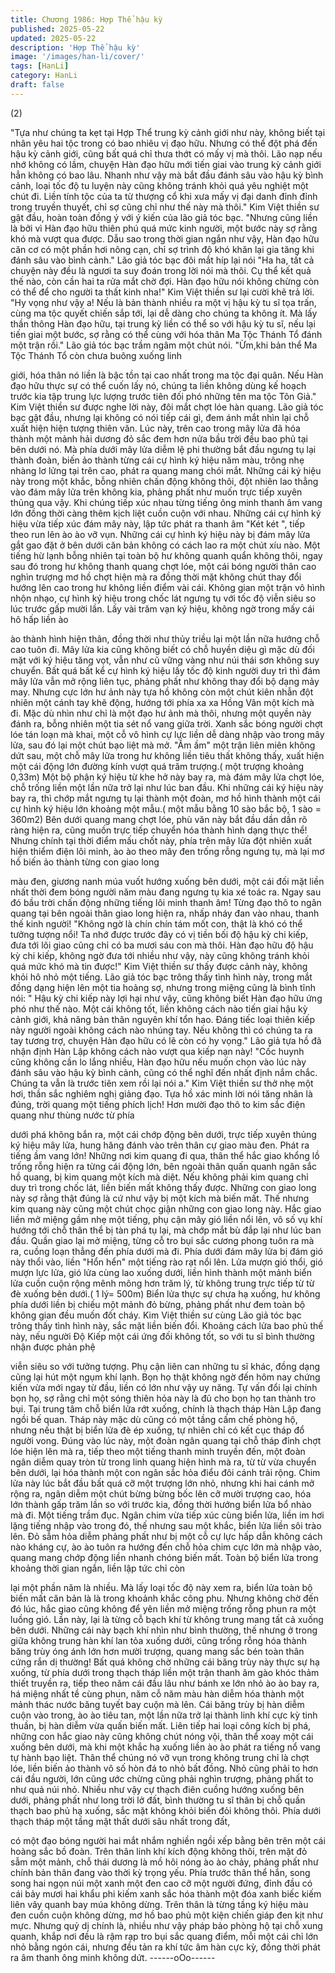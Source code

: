```yaml
---
title: Chương 1986: Hợp Thể hậu kỳ
published: 2025-05-22
updated: 2025-05-22
description: 'Hợp Thể hậu kỳ'
image: '/images/han-li/cover/'
tags: [HanLi]
category: HanLi
draft: false
---
```


(2)

"Tựa như chúng ta kẹt tại Hợp Thể trung kỳ cảnh giới như này,
không biết tại nhân yêu hai tộc trong có bao nhiêu vị đạo hữu.
Nhưng có thể đột phá đến hậu kỳ cảnh giới, cũng bất quá chỉ thưa
thớt có mấy vị mà thôi. Lão nạp nếu nhớ không có lầm, chuyện
Hàn đạo hữu mới tiến giai vào trung kỳ cảnh giới hẳn không có
bao lâu. Nhanh như vậy mà bắt đầu đánh sâu vào hậu kỳ bình
cảnh, loại tốc độ tu luyện này cũng không tránh khỏi quá yêu
nghiệt một chút đi. Liền tính tộc của ta từ thượng cổ khi xưa mấy
vị đại danh đỉnh đỉnh trong truyền thuyết, chỉ sợ cũng chỉ như thế
này mà thôi." Kim Việt thiền sư gật đầu, hoàn toàn đồng ý với ý
kiến của lão giả tóc bạc.
"Nhưng cũng liền là bởi vì Hàn đạo hữu thiên phú quá mức kinh
người, một bước này sợ rằng khó mà vượt qua được. Dẫu sao
trong thời gian ngắn như vậy, Hàn đạo hữu căn cơ có một phần
hơi nông cạn, chỉ sợ trình độ khó khăn lại gia tăng khi đánh sâu
vào bình cảnh." Lão giả tóc bạc đôi mắt híp lại nói
"Ha ha, tất cả chuyện này đều là ngươi ta suy đoán trong lời nói
mà thôi. Cụ thể kết quả thế nào, còn cần hai ta rửa mắt chờ đợi.
Hàn đạo hữu nói không chừng còn có thể để cho người ta thất
kinh nha!" Kim Việt thiền sư lại cười khẽ trả lời.
"Hy vọng như vậy a! Nếu là bản thành nhiều ra một vị hậu kỳ tu sĩ
tọa trấn, cùng ma tộc quyết chiến sắp tới, lại dễ dàng cho chúng
ta không ít. Mà lấy thần thông Hàn đạo hữu, tại trung kỳ liền có
thể so với hậu kỳ tu sĩ, nếu lại tiến giai một bước, sợ rằng có thể
cùng với hóa thân Ma Tộc Thánh Tổ đánh một trận rồi." Lão giả
tóc bạc trầm ngâm một chút nói.
"Ừm,khi bản thể Ma Tộc Thánh Tổ còn chưa buông xuống linh

giới, hóa thân nó liền là bậc tồn tại cao nhất trong ma tộc đại
quân. Nếu Hàn đạo hữu thực sự có thể cuốn lấy nó, chúng ta liền
không dùng kế hoạch trước kia tập trung lực lượng trước tiên đối
phó những tên ma tộc Tôn Giả." Kim Việt thiền sư được nghe lời
này, đôi mắt chợt lóe hàn quang.
Lão giả tóc bạc gật đầu, nhưng lại không có nói tiếp cái gì, đem
ánh mắt nhìn lại chỗ xuất hiện hiện tượng thiên văn.
Lúc này, trên cao trong mây lửa đã hóa thành một mảnh hải
dương đỏ sắc đem hơn nửa bầu trời đều bao phủ tại bên dưới
nó.
Mà phía dưới mây lửa diễm lệ phi thường bắt đầu ngưng tụ lại
thành đoàn, biến ảo thành từng cái cự hình ký hiệu năm màu,
trông nhẹ nhàng lơ lửng tại trên cao, phát ra quang mang chói
mắt.
Những cái ký hiệu này trong một khắc, bỗng nhiên chấn động
không thôi, đột nhiên lao thẳng vào đám mây lửa trên không kia,
phảng phất như muốn trực tiếp xuyên thủng qua vậy.
Khi chúng tiếp xúc nhau từng tiếng ông minh thanh âm vang lớn
đồng thời càng thêm kịch liệt cuồn cuộn với nhau. Những cái cự
hình ký hiệu vừa tiếp xúc đám mây này, lập tức phát ra thanh âm
"Két két ", tiếp theo run lên ào ào vỡ vụn.
Những cái cự hình ký hiệu này bị đám mây lửa gắt gao đặt ở bên
dưới căn bản không có cách lao ra một chút xíu nào.
Một tiếng hừ lạnh bỗng nhiên tại toàn bộ hư không quanh quẩn
không thôi, ngay sau đó trong hư không thanh quang chợt lóe,
một cái bóng người thân cao nghìn trượng mơ hồ chợt hiện mà ra
đồng thời mặt không chút thay đổi hướng lên cao trong hư không
liền điểm vài cái.
Không gian một trận vô hình nhộn nhạo, cự hình ký hiệu trong
chốc lát ngưng tụ với tốc độ viễn siêu so lúc trước gấp mười lần.
Lấy vài trăm vạn ký hiệu, không ngờ trong mấy cái hô hấp liền ào

ào thành hình hiện thân, đồng thời như thủy triều lại một lần nữa
hướng chỗ cao tuôn đi.
Mây lửa kia cũng không biết có chỗ huyền diệu gì mặc dù đối mặt
với ký hiệu tăng vọt, vẫn như cũ vững vàng như núi thái sơn
không suy chuyển.
Bất quá bất kể cự hình ký hiệu lấy tốc độ kinh người duy trì thì
đám mây lửa vẫn mở rộng liên tục, phảng phất như không thay
đổi bộ dạng mảy may.
Nhưng cực lớn hư ảnh này tựa hồ không còn một chút kiên nhẫn
đột nhiên một cánh tay khẽ động, hướng tới phía xa xa Hồng Vân
một kích mà đi.
Mặc dù nhìn như chỉ là một đạo hư ảnh mà thôi, nhưng một
quyền này đánh ra, bỗng nhiên một tia sét nổ vang giữa trời.
Xanh sắc bóng người chợt lóe tán loạn mà khai, một cỗ vô hình
cự lực liền dễ dàng nhập vào trong mây lửa, sau đó lại một chút
bạo liệt mà mở.
"Ầm ầm" một trận liên miên không dứt sau, một chỗ mây lửa trong
hư không liền tiêu thất không thấy, xuất hiện một cái động lớn
đường kính vượt quá trăm trượng.( một trượng khoảng 0,33m)
Một bộ phận ký hiệu từ khe hở này bay ra, mà đám mây lửa chợt
lóe, chỗ trống liền một lần nữa trở lại như lúc ban đầu.
Khi những cái ký hiệu này bay ra, thì chớp mắt ngưng tụ lại thành
một đoàn, mơ hồ hình thành một cái cự hình ký hiệu lớn khoảng
một mẫu.( một mẫu bằng 10 sào bắc bộ, 1 sào = 360m2)
Bên dưới quang mang chợt lóe, phù văn này bắt đầu dần dần rõ
ràng hiện ra, cũng muốn trực tiếp chuyển hóa thành hình dạng
thực thể!
Nhưng chính tại thời điểm mấu chốt này, phía trên mây lửa đột
nhiên xuất hiện thiểm điện lôi minh, ào ào theo mây đen trống
rỗng ngưng tụ, mà lại mơ hồ biến ảo thành từng con giao long

màu đen, giương nanh múa vuốt hướng xuống bên dưới, một cái
đối mặt liền nhất thời đem bóng người năm màu đang ngưng tụ
kia xé toác ra.
Ngay sau đó bầu trời chấn động những tiếng lôi minh thanh âm!
Từng đạo thô to ngân quang tại bên ngoài thân giao long hiện ra,
nhấp nháy đan vào nhau, thanh thế kinh người!
"Không ngờ là chín chín tám mốt con, thật là khó có thể tưởng
tượng nổi! Ta nhớ được trước đây có vị tiền bối độ hậu kỳ chi kiếp,
đưa tới lôi giao cũng chỉ có ba mươi sáu con mà thôi. Hàn đạo
hữu độ hậu kỳ chi kiếp, không ngờ đưa tới nhiều như vậy, này
cũng không tránh khỏi quá mức khó mà tin được!" Kim Việt thiền
sư thấy được cảnh này, không khỏi hô nhỏ một tiếng.
Lão giả tóc bạc trông thấy tình hình này, trong mắt đồng dạng
hiện lên một tia hoảng sợ, nhưng trong miệng cũng là bình tĩnh
nói:
" Hậu kỳ chi kiếp này lợi hại như vậy, cũng không biết Hàn đạo
hữu ứng phó như thế nào. Một cái không tốt, liền không cách nào
tiến giai hậu kỳ cảnh giới, khả năng bản thân nguyên khí tổn hao.
Đáng tiếc loại thiên kiếp này người ngoài không cách nào nhúng
tay. Nếu không thì có chúng ta ra tay tương trợ, chuyện Hàn đạo
hữu có lẽ còn có hy vọng."
Lão giả tựa hồ đã nhận định Hàn Lập không cách nào vượt qua
kiếp nạn này!
"Cốc huynh cũng không cần lo lắng nhiều, Hàn đạo hữu nếu
muốn chọn vào lúc này đánh sâu vào hậu kỳ bình cảnh, cũng có
thể nghĩ đến nhất định nắm chắc. Chúng ta vẫn là trước tiên xem
rồi lại nói a." Kim Việt thiền sư thở nhẹ một hơi, thần sắc nghiêm
nghị giảng đạo.
Tựa hồ xác minh lời nói tăng nhân là đúng, trời quang một tiếng
phích lịch!
Hơn mười đạo thô to kim sắc điện quang như thùng nước từ phía

dưới phá không bắn ra, một cái chớp động bên dưới, trực tiếp
xuyên thủng ký hiệu mây lửa, hung hăng đánh vào trên thân cự
giao màu đen.
Phát ra tiếng ầm vang lớn!
Những nơi kim quang đi qua, thân thể hắc giao khổng lồ trống
rỗng hiện ra từng cái động lớn, bên ngoài thân quấn quanh ngân
sắc hồ quang, bị kim quang một kích mà diệt. Nếu không phải kim
quang chỉ duy trì trong chốc lát, liền biến mất không thấy được.
Những con giao long này sợ rằng thật đúng là cứ như vậy bị một
kích mà biến mất.
Thế nhưng kim quang này cũng một chút chọc giận những con
giao long này.
Hắc giao liền mở miệng gầm nhẹ một tiếng, phụ cận mây gió liền
nổi lên, vô số vụ khí hướng tới chỗ thân thể bị tàn phá tụ lại, mà
chớp mắt bù đắp lại như lúc ban đầu.
Quần giao lại mở miệng, từng cỗ tro bụi sắc cương phong tuôn ra
mà ra, cuồng loạn thẳng đến phía dưới mà đi.
Phía dưới đám mây lửa bị đám gió này thổi vào, liền "Hổn hển"
một tiếng rào rạt nổi lên.
Lửa mượn gió thổi, gió mượn lực lửa, gió lửa cùng lao xuống
dưới, liền hình thành một mảnh biển lửa cuồn cuộn rộng mênh
mông hơn trăm lý, từ không trung trực tiếp từ từ đè xuống bên
dưới.( 1 lý= 500m)
Biển lửa thực sự chưa hạ xuống, hư không phía dưới liền bị chiếu
một mảnh đỏ bừng, phảng phất như đem toàn bộ không gian đều
muốn đốt cháy.
Kim Việt thiền sư cùng Lão giả tóc bạc trông thấy tình hình này,
sắc mặt liền biến đổi.
Khoảng cách lửa bao phủ thế này, nếu người Độ Kiếp một cái
ứng đối không tốt, so với tu sĩ bình thường nhận được phản phệ

viễn siêu so với tưởng tượng.
Phụ cận liên can những tu sĩ khác, đồng dạng cũng lại hút một
ngụm khí lạnh.
Bọn họ thật không ngờ đến hôm nay chứng kiến vừa mới ngay từ
đầu, liền có lớn như vậy uy năng.
Tự vấn đổi lại chính bọn họ, sợ rằng chỉ một sóng thiên hỏa này
là đủ cho bọn họ tan thành tro bụi.
Tại trung tâm chỗ biển lửa rớt xuống, chính là thạch tháp Hàn Lập
đang ngồi bế quan.
Tháp này mặc dù cũng có một tầng cấm chế phòng hộ, nhưng
nếu thật bị biển lửa đè ép xuống, tự nhiên chỉ có kết cục tháp đổ
người vong.
Đúng vào lúc này, một đoàn ngân quang tại chỗ tháp đỉnh chợt
lóe hiện lên mà ra, tiếp theo một tiếng thanh minh truyền đến, một
đoàn ngân diễm quay tròn từ trong linh quang hiện hình mà ra, từ
từ vừa chuyển bên dưới, lại hóa thành một con ngân sắc hỏa điểu
đôi cánh trải rộng.
Chim lửa này lúc bắt đầu bất quá cỡ một trượng lớn nhỏ, nhưng
khi hai cánh mở rộng ra, ngân diễm một chút bừng bừng bốc lên
cỡ mười trượng cao, hóa lớn thành gấp trăm lần so với trước kia,
đồng thời hướng biển lửa bổ nhào mà đi.
Một tiếng trầm đục.
Ngân chim vừa tiếp xúc cùng biển lửa, liền im hơi lặng tiếng nhập
vào trong đó, thế nhưng sau một khắc, biển lửa liền sôi trào lên.
Đỏ sẫm hỏa diễm phảng phất như bị một cỗ cự lực hấp dẫn
không cách nào kháng cự, ào ào tuôn ra hướng đến chỗ hỏa
chim cực lớn mà nhập vào, quang mang chớp động liền nhanh
chóng biến mất.
Toàn bộ biển lửa trong khoảng thời gian ngắn, liền lập tức chỉ còn

lại một phần năm là nhiều.
Mà lấy loại tốc độ này xem ra, biển lửa toàn bộ biến mất căn bản
là là trong khoảnh khắc công phu.
Nhưng không chờ đến đó lúc, hắc giao cũng không để yên liền
mở miệng trống rỗng phun ra một luồng gió.
Lần này, lại là từng cỗ bạch khí từ không trung mang tất cả xuống
bên dưới.
Những cái này bạch khí nhìn như bình thường, thế nhưng ở trong
giữa không trung hàn khí lan tỏa xuống dưới, cũng trống rỗng hóa
thành băng trùy óng ánh lớn hơn mười trượng, quang mang sắc
bén toàn thân cứng rắn dị thường! Bất quá không chờ những cái
băng trùy này thực sự hạ xuống, từ phía dưới trong thạch tháp
liền một trận thanh âm gào khóc thảm thiết truyền ra, tiếp theo
năm cái đầu lâu như bánh xe lớn nhỏ ào ào bay ra, há miệng nhất
tề cùng phun, năm cỗ năm màu hàn diễm hóa thành một mảnh
thác nước băng tuyết bay cuộn mà lên.
Cái băng trùy bị hàn diễm cuộn vào trong, ào ào tiêu tan, một lần
nữa trở lại thành linh khí cực kỳ tinh thuần, bị hàn diễm vừa quấn
biến mất.
Liên tiếp hai loại công kích bị phá, những con hắc giao này cũng
không chút nóng vội, thân thể xoay một cái xuống bên dưới, mà
khi một khắc hạ xuống liền ào ào phát ra tiếng nổ vang tự hành
bạo liệt.
Thân thể chúng nó vỡ vụn trong không trung chỉ là chợt lóe, liền
biến ảo thành vô số hòn đá to nhỏ bất đồng.
Nhỏ cũng phải to hơn cái đầu người, lớn cũng ước chừng cũng
phải nghìn trượng, phảng phất to như quả núi nhỏ. Nhiều như vậy
cự thạch điên cuồng hướng xuống bên dưới, phảng phất như
long trời lở đất, bình thường tu sĩ thân bị chỗ quần thạch bao phủ
hạ xuống, sắc mặt không khỏi biến đỏi không thôi.
Phía dưới thạch tháp một tầng mật thất dưới sâu nhất trong đất,

có một đạo bóng người hai mắt nhắm nghiền ngồi xếp bằng bên
trên một cái hoàng sắc bồ đoàn.
Trên thân linh khí kích động không thôi, trên mặt đỏ sẫm một
mảnh, chỗ thái dương là mồ hôi nóng ào ào chảy, phảng phất như
chính bản thân đang vào thời kỳ trọng yếu.
Phía trước thân thể hắn, song song hai ngọn núi một xanh một
đen cao cỡ một người đứng, đỉnh đầu có cái bảy mươi hai khẩu
phi kiếm xanh sắc hóa thành một đóa xanh biếc kiếm liên vây
quanh bay múa không dừng.
Trên thân là từng tầng ký hiệu màu đen cuồn cuộn không dừng,
mơ hồ bao phủ một kiện chiến giáp đen kịt như mực.
Nhưng quỷ dị chính là, nhiều như vậy pháp bảo phòng hộ tại chỗ
xung quanh, khắp nơi đều là rậm rạp tro bụi sắc quang điểm, mỗi
một cái chỉ lớn nhỏ bằng ngón cái, nhưng đều tản ra khí tức âm
hàn cực kỳ, đồng thời phát ra âm thanh ông minh không dứt.
------oOo------

